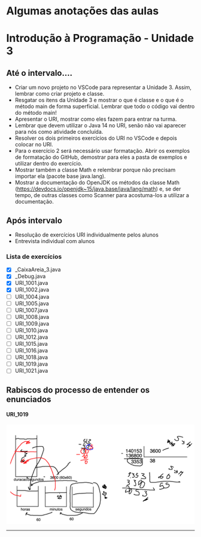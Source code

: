 # Algumas anotações das aulas

# Introdução à Programação - Unidade 3
## Até o intervalo....
- Criar um novo projeto no VSCode para representar a Unidade 3. Assim, lembrar como criar projeto e classe.
- Resgatar os itens da Unidade 3 e mostrar o que é classe e o que é o método main de forma superficial. Lembrar que todo o código vai dentro do método main!
- Apresentar o URI, mostrar como eles fazem para entrar na turma.
- Lembrar que devem utilizar o Java 14 no URI, senão não vai aparecer para nós como atividade concluída.
- Resolver os dois primeiros exercícios do URI no VSCode e depois colocar no URI.
- Para o exercício 2 será necessário usar formatação. Abrir os exemplos de formatação do GitHub, demostrar para eles a pasta de exemplos e utilizar dentro do exercício.
- Mostrar também a classe Math e relembrar porque não precisam importar ela (pacote base java.lang).
- Mostrar a documentação do OpenJDK os métodos da classe Math (https://devdocs.io/openjdk~15/java.base/java/lang/math) e, se der tempo, de outras classes como Scanner para acostuma-los a utilizar a documentação.


## Após intervalo
- Resolução de exercícios URI individualmente pelos alunos
- Entrevista individual com alunos

### Lista de exercícios
- [x] _CaixaAreia_3.java
- [x] _Debug.java
- [x] URI_1001.java
- [x] URI_1002.java
- [ ] URI_1004.java
- [ ] URI_1005.java
- [ ] URI_1007.java
- [ ] URI_1008.java
- [ ] URI_1009.java
- [ ] URI_1010.java
- [ ] URI_1012.java
- [ ] URI_1015.java
- [ ] URI_1016.java
- [ ] URI_1018.java
- [ ] URI_1019.java
- [ ] URI_1021.java

## Rabiscos do processo de entender os enunciados

#### URI_1019
![Rabiscos do problma URI 1019](imgs/img_URI_1019.png "Rabiscos do problma URI 1019")

------

